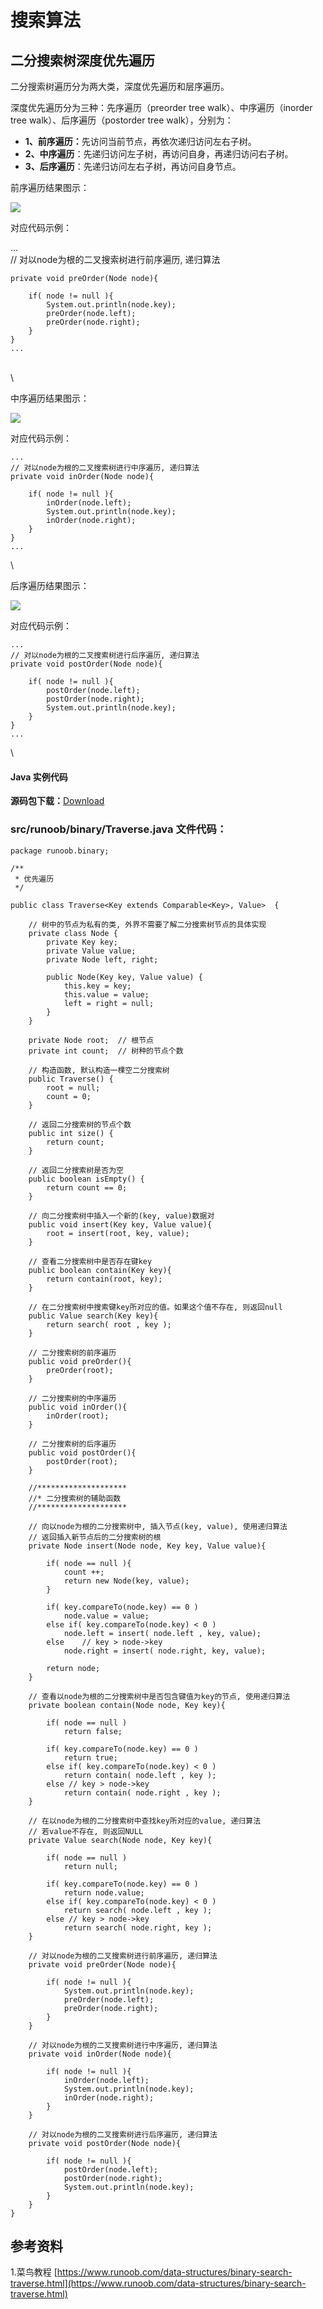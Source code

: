 # 搜索算法

## 二分搜索树深度优先遍历

二分搜索树遍历分为两大类，深度优先遍历和层序遍历。

深度优先遍历分为三种：先序遍历（preorder tree walk）、中序遍历（inorder tree walk）、后序遍历（postorder tree walk），分别为：

* **1、前序遍历：**&#x5148;访问当前节点，再依次递归访问左右子树。
* **2、中序遍历**：先递归访问左子树，再访问自身，再递归访问右子树。
* **3、后序遍历**：先递归访问左右子树，再访问自身节点。

前序遍历结果图示：

![](https://www.runoob.com/wp-content/uploads/2020/09/traverse-01.png)

对应代码示例：

...\
// 对以node为根的二叉搜索树进行前序遍历, 递归算法

```
private void preOrder(Node node){

    if( node != null ){
        System.out.println(node.key);
        preOrder(node.left);
        preOrder(node.right);
    }
}
...
```

\
\


中序遍历结果图示：

![](https://www.runoob.com/wp-content/uploads/2020/09/traverse-02.png)

对应代码示例：

```
...
// 对以node为根的二叉搜索树进行中序遍历, 递归算法
private void inOrder(Node node){

    if( node != null ){
        inOrder(node.left);
        System.out.println(node.key);
        inOrder(node.right);
    }
}
...
```

\


后序遍历结果图示：

![](https://www.runoob.com/wp-content/uploads/2020/09/traverse-03.png)

对应代码示例：

```
...
// 对以node为根的二叉搜索树进行后序遍历, 递归算法
private void postOrder(Node node){

    if( node != null ){
        postOrder(node.left);
        postOrder(node.right);
        System.out.println(node.key);
    }
}
...
```

\


#### Java 实例代码

**源码包下载：**[Download](https://www.runoob.com/wp-content/uploads/2020/09/runoob-algorithm-Traverse.zip)

### src/runoob/binary/Traverse.java 文件代码：

```
package runoob.binary;

/**
 * 优先遍历
 */

public class Traverse<Key extends Comparable<Key>, Value>  {

    // 树中的节点为私有的类, 外界不需要了解二分搜索树节点的具体实现
    private class Node {
        private Key key;
        private Value value;
        private Node left, right;

        public Node(Key key, Value value) {
            this.key = key;
            this.value = value;
            left = right = null;
        }
    }

    private Node root;  // 根节点
    private int count;  // 树种的节点个数

    // 构造函数, 默认构造一棵空二分搜索树
    public Traverse() {
        root = null;
        count = 0;
    }

    // 返回二分搜索树的节点个数
    public int size() {
        return count;
    }

    // 返回二分搜索树是否为空
    public boolean isEmpty() {
        return count == 0;
    }

    // 向二分搜索树中插入一个新的(key, value)数据对
    public void insert(Key key, Value value){
        root = insert(root, key, value);
    }

    // 查看二分搜索树中是否存在键key
    public boolean contain(Key key){
        return contain(root, key);
    }

    // 在二分搜索树中搜索键key所对应的值。如果这个值不存在, 则返回null
    public Value search(Key key){
        return search( root , key );
    }

    // 二分搜索树的前序遍历
    public void preOrder(){
        preOrder(root);
    }

    // 二分搜索树的中序遍历
    public void inOrder(){
        inOrder(root);
    }

    // 二分搜索树的后序遍历
    public void postOrder(){
        postOrder(root);
    }

    //********************
    //* 二分搜索树的辅助函数
    //********************

    // 向以node为根的二分搜索树中, 插入节点(key, value), 使用递归算法
    // 返回插入新节点后的二分搜索树的根
    private Node insert(Node node, Key key, Value value){

        if( node == null ){
            count ++;
            return new Node(key, value);
        }

        if( key.compareTo(node.key) == 0 )
            node.value = value;
        else if( key.compareTo(node.key) < 0 )
            node.left = insert( node.left , key, value);
        else    // key > node->key
            node.right = insert( node.right, key, value);

        return node;
    }

    // 查看以node为根的二分搜索树中是否包含键值为key的节点, 使用递归算法
    private boolean contain(Node node, Key key){

        if( node == null )
            return false;

        if( key.compareTo(node.key) == 0 )
            return true;
        else if( key.compareTo(node.key) < 0 )
            return contain( node.left , key );
        else // key > node->key
            return contain( node.right , key );
    }

    // 在以node为根的二分搜索树中查找key所对应的value, 递归算法
    // 若value不存在, 则返回NULL
    private Value search(Node node, Key key){

        if( node == null )
            return null;

        if( key.compareTo(node.key) == 0 )
            return node.value;
        else if( key.compareTo(node.key) < 0 )
            return search( node.left , key );
        else // key > node->key
            return search( node.right, key );
    }

    // 对以node为根的二叉搜索树进行前序遍历, 递归算法
    private void preOrder(Node node){

        if( node != null ){
            System.out.println(node.key);
            preOrder(node.left);
            preOrder(node.right);
        }
    }

    // 对以node为根的二叉搜索树进行中序遍历, 递归算法
    private void inOrder(Node node){

        if( node != null ){
            inOrder(node.left);
            System.out.println(node.key);
            inOrder(node.right);
        }
    }

    // 对以node为根的二叉搜索树进行后序遍历, 递归算法
    private void postOrder(Node node){

        if( node != null ){
            postOrder(node.left);
            postOrder(node.right);
            System.out.println(node.key);
        }
    }
}
```



## 参考资料

1.菜鸟教程 [https://www.runoob.com/data-structures/binary-search-traverse.html](https://www.runoob.com/data-structures/binary-search-traverse.html)
